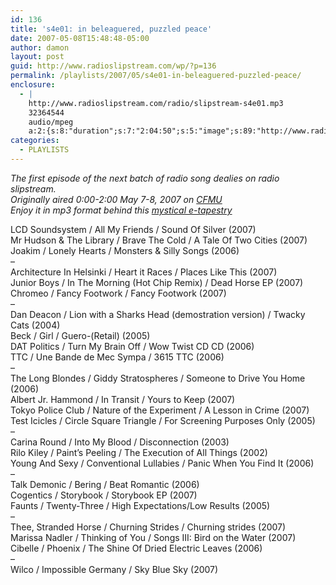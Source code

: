 ```yaml
---
id: 136
title: 's4e01: in beleaguered, puzzled peace'
date: 2007-05-08T15:48:48-05:00
author: damon
layout: post
guid: http://www.radioslipstream.com/wp/?p=136
permalink: /playlists/2007/05/s4e01-in-beleaguered-puzzled-peace/
enclosure:
  - |
    http://www.radioslipstream.com/radio/slipstream-s4e01.mp3
    32364544
    audio/mpeg
    a:2:{s:8:"duration";s:7:"2:04:50";s:5:"image";s:89:"http://www.radioslipstream.com/wp/wp-content/plugins/podpress//images/vpreview_center.png";}
categories:
  - PLAYLISTS
---
```

<p class="note_content clearfix">
  <em>The first episode of the next batch of radio song dealies on radio slipstream.<br /> Originally aired 0:00-2:00 May 7-8, 2007 on <a href="http://cfmu.mcmaster.ca" target="_blank" title="http://cfmu.mcmaster.ca">CFMU</a><br /> Enjoy it in mp3 format behind this <a href="/radio/slipstreams4e01.mp3" target="_blank" title="http://slipstream.brokenuniverse.com/radio/slipstream-s4e01.mp3">mystical e-tapestry</a></em>
</p>

LCD Soundsystem / All My Friends / Sound Of Silver (2007)  
Mr Hudson & The Library / Brave The Cold / A Tale Of Two Cities (2007)  
Joakim / Lonely Hearts / Monsters & Silly Songs (2006)  
–  
Architecture In Helsinki / Heart it Races / Places Like This (2007)  
Junior Boys / In The Morning (Hot Chip Remix) / Dead Horse EP (2007)  
Chromeo / Fancy Footwork / Fancy Footwork (2007)  
–  
Dan Deacon / Lion with a Sharks Head (demostration version) / Twacky Cats (2004)  
Beck / Girl / Guero-(Retail) (2005)  
DAT Politics / Turn My Brain Off / Wow Twist CD CD (2006)  
TTC / Une Bande de Mec Sympa / 3615 TTC (2006)  
–  
The Long Blondes / Giddy Stratospheres / Someone to Drive You Home (2006)  
Albert Jr. Hammond / In Transit / Yours to Keep (2007)  
Tokyo Police Club / Nature of the Experiment / A Lesson in Crime (2007)  
Test Icicles / Circle Square Triangle / For Screening Purposes Only (2005)  
–  
Carina Round / Into My Blood / Disconnection (2003)  
Rilo Kiley / Paint’s Peeling / The Execution of All Things (2002)  
Young And Sexy / Conventional Lullabies / Panic When You Find It (2006)  
–  
Talk Demonic / Bering / Beat Romantic (2006)  
Cogentics / Storybook / Storybook EP (2007)  
Faunts / Twenty-Three / High Expectations/Low Results (2005)  
–  
Thee, Stranded Horse / Churning Strides / Churning strides (2007)  
Marissa Nadler / Thinking of You / Songs III: Bird on the Water (2007)  
Cibelle / Phoenix / The Shine Of Dried Electric Leaves (2006)  
–  
Wilco / Impossible Germany / Sky Blue Sky (2007)